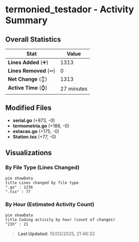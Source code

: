 # termonied_testador - Activity Summary 

## Overall Statistics

| Stat                   | Value                                                             |
| ---------------------- | ----------------------------------------------------------------- |
| **Lines Added** (➕)   | 1313                                          |
| **Lines Removed** (➖) | 0                                        |
| **Net Change** (↕)    | 1313                |
| **Active Time** (⌚)   | 27 minutes |


## Modified Files
- **serial.go** (+873, -0)
- **termometria.go** (+188, -0)
- **estacao.go** (+175, -0)
- **Station.tsx** (+77, -0)

## Visualizations

### By File Type (Lines Changed)

```mermaid
pie showData
title Lines changed by file type
".go" : 1236
".tsx" : 77
```

### By Hour (Estimated Activity Count)

```mermaid
pie showData
title Coding activity by hour (count of changes)
"21h" : 21
```


> **Last Updated:** 10/03/2025, 21:46:32